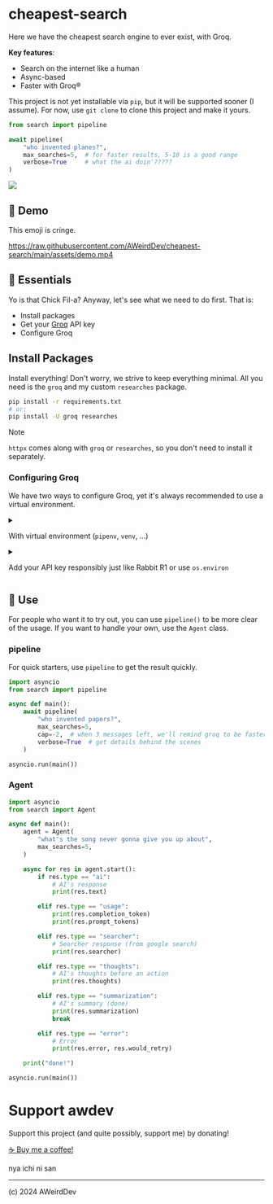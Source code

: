 # cheapest-search
Here we have the cheapest search engine to ever exist, with Groq.

**Key features**:
- Search on the internet like a human
- Async-based
- Faster with Groq®️


This project is not yet installable via `pip`, but it will be supported sooner (I assume). For now, use `git clone` to clone this project and make it yours.

```python
from search import pipeline

await pipeline(
    "who invented planes?",
    max_searches=5,  # for faster results, 5-10 is a good range
    verbose=True     # what the ai doin'?????
)
```


<img 
    src="https://i.ytimg.com/vi/rqvA7T5FUTQ/maxresdefault.jpg"
    align="center"
/>

## 🤯 Demo
This emoji is cringe.

https://raw.githubusercontent.com/AWeirdDev/cheapest-search/main/assets/demo.mp4

## 🐣 Essentials
Yo is that Chick Fil-a? Anyway, let's see what we need to do first. That is:
- Install packages
- Get your [Groq](https://console.groq.com) API key
- Configure Groq

## Install Packages
Install everything! Don't worry, we strive to keep everything minimal. All you need is the `groq` and my custom `researches` package.

```bash
pip install -r requirements.txt
# or:
pip install -U groq researches
```

> [!NOTE]
> `httpx` comes along with `groq` or `researches`, so you don't need to install it separately.

### Configuring Groq
We have two ways to configure Groq, yet it's always recommended to use a virtual environment.

<details>
<summary>

With virtual environment (`pipenv`, `venv`, ...)

</summary>

1. Setup your virtual environment. Here, we'll use `pipenv` as it's easy to setup with Visual Studio Code:

```bash
pip install pipenv
pipenv --python 3.x  # "x" is your python version (e.g., 3.12)
```

2. Press <kbd>⌘ Command (ctrl)</kbd> <kbd>shift</kbd> <kbd>P</kbd> and type "select interpreter," then select your virtual environment.
3. Add a `.env` in the working directory and add your Groq API key:
```ini
GROQ_API_KEY=uwu
```

4. Refresh your terminal to load the environment.

</details>

<details>
<summary>

Add your API key responsibly just like Rabbit R1 or use `os.environ`

</summary>

There's a quick method available, yet you'll need to configure your own `AsyncGroq` class:
```python
from groq import AsyncGroq
from search import configure_groq

configure_groq(
    AsyncGroq(
        api_key="xxxx"  # ...or use os.environ
    )
)

# ...do stuff
```

</details>


## 🥳 Use
For people who want it to try out, you can use `pipeline()` to be more clear of the usage. If you want to handle your own, use the `Agent` class.

### pipeline
For quick starters, use `pipeline` to get the result quickly.
```python
import asyncio
from search import pipeline

async def main():
    await pipeline(
        "who invented papers?",
        max_searches=5,
        cap=-2,  # when 3 messages left, we'll remind groq to be faster!
        verbose=True  # get details behind the scenes
    )

asyncio.run(main())
```

### Agent
```python
import asyncio
from search import Agent

async def main():
    agent = Agent(
        "what's the song never gonna give you up about",
        max_searches=5,
    )

    async for res in agent.start():
        if res.type == "ai":
            # AI's response
            print(res.text)

        elif res.type == "usage":
            print(res.completion_token)
            print(res.prompt_tokens)

        elif res.type == "searcher":
            # Searcher response (from google search)
            print(res.searcher)

        elif res.type == "thoughts":
            # AI's thoughts before an action
            print(res.thoughts)

        elif res.type == "summarization":
            # AI's summary (done)
            print(res.summarization)
            break

        elif res.type == "error":
            # Error
            print(res.error, res.would_retry)

    print("done!")

asyncio.run(main())
```

# Support awdev
Support this project (and quite possibly, support me) by donating!

[☕ Buy me a coffee!](https://encrypted-tbn0.gstatic.com/images?q=tbn:ANd9GcTAs_TDUTeHiZQ1tqLJlvItaBOjcmRTeoSbHw&s)

nya ichi ni san

***

(c) 2024 AWeirdDev